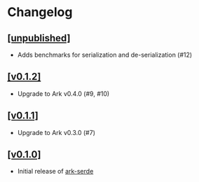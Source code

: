 # Changelog

## [[unpublished]](https://github.com/mlange-42/ark-serde/compare/v0.1.2...main)

- Adds benchmarks for serialization and de-serialization (#12)

## [[v0.1.2]](https://github.com/mlange-42/ark-serde/compare/v0.1.1...v0.1.2)

- Upgrade to Ark v0.4.0 (#9, #10)

## [[v0.1.1]](https://github.com/mlange-42/ark-serde/compare/v0.1.0...v0.1.1)

- Upgrade to Ark v0.3.0 (#7)

## [[v0.1.0]](https://github.com/mlange-42/ark-serde/commits/v0.1.0/)

- Initial release of [ark-serde](https://github.com/mlange-42/ark-serde)
